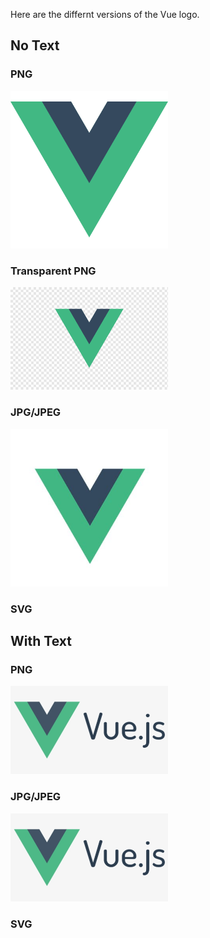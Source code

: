 Here are the differnt versions of the Vue logo.

## No Text

### PNG

<img src="../../assets/images/vue/vue.png" style="width:50%; height:50%"/>

### Transparent PNG

<img src="../../assets/images/vue/vue-transparent.png" style="width:50%; height:50%"/>

### JPG/JPEG

<img src="../../assets/images/vue/vue.jpg" style="width:50%; height:50%"/>

### SVG

<object data="../../assets/images/vue/vue.svg" type="image/svg+xml" style="width:50%; height:50%"></object>

## With Text

### PNG

<img src="../../assets/images/vue/vue-spelled-out.png" style="width:50%; height:50%"/>

### JPG/JPEG

<img src="../../assets/images/vue/vue-spelled-out.jpg" style="width:50%; height:50%"/>

### SVG

<object data="../../assets/images/vue/vue-spelled-out.svg" type="image/svg+xml"></object>